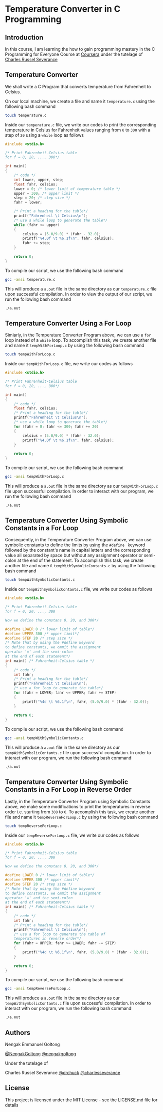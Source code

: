 # Temperature Converter in C Programming

## Introduction
In this course, I am learning the how to gain programming mastery in the C Programming for Everyone Course at [Coursera](https://www.coursera.org/) under the tutelage of [Charles Russel Severance](http://www.dr-chuck.com/)

## Temperature Converter
We shall write a C Program that converts temperature from Fahrenheit to Celsius.

On our local machine, we create a file and name it `temperature.c` using the following bash command
```bash
touch temperature.c
```
Inside our `temperature.c` file, we write our codes to print the corresponding temperature in Celsius for Fahrenheit values ranging from `0` to `300` with a step of `20` using a `while` loop as follows
```C
#include <stdio.h>

/* Print Fahrenheit-Celsius table
for f = 0, 20, ..., 300*/

int main()
{
    /* code */
    int lower, upper, step;
    float fahr, celsius;
    lower = 0; /* lower limit of temperature table */
    upper = 300; /* upper limit */
    step = 20; /* step size */
    fahr = lower;

    /* Print a heading for the table*/
    printf("Fahrenheit \t Celsius\n");
    /* use a while loop to generate the table*/
    while (fahr <= upper)
    {
        celsius = (5.0/9.0) * (fahr - 32.0);
        printf("%4.0f \t %6.1f\n", fahr, celsius);
        fahr += step;
    }
    
    return 0;
}

```

To compile our script, we use the following bash command
```bash
gcc -ansi temperature.c
```
This will produce a `a.out` file in the same directory as our `temperature.c` file upon successful compilation. In order to view the output of our script, we run the following bash command
```bash
./a.out
```

## Temperature Converter Using a For Loop
Simiarly, in the Temperature Converter Program above, we can use a `for` loop instead of a `while` loop. To accomplish this task, we create another file and name it `tempWithForLoop.c` by using the following bash command
```bash
touch tempWithForLoop.c
```
Inside our `tempWithForLoop.c` file, we write our codes as follows
```C
#include <stdio.h>

/* Print Fahrenheit-Celsius table
for f = 0, 20, ..., 300*/

int main()
{
    /* code */
    float fahr, celsius;
    /* Print a heading for the table*/
    printf("Fahrenheit \t Celsius\n");
    /* use a while loop to generate the table*/
    for (fahr = 0; fahr <= 300; fahr += 20)
    {
        celsius = (5.0/9.0) * (fahr - 32.0);
        printf("%4.0f \t %6.1f\n", fahr, celsius);
    }
    
    return 0;
}
```

To compile our script, we use the following bash command
```bash
gcc -ansi tempWithForLoop.c
```
This will produce a `a.out` file in the same directory as our `tempWithForLoop.c` file upon successful compilation. In order to interact with our program, we run the following bash command
```bash
./a.out
```

## Temperature Converter Using Symbolic Constants in a For Loop
Consequently, in the Temperature Converter Program above, we can use symbolic constants to define the limits by using the `#define ` keyword followed by the constant's name in capital letters and the corresponding value all separated by space but without any assignment operator or semi-colon at the end of the statement. To accomplish this task, we create another file and name it `tempWithSymbolicContants.c` by using the following bash command
```bash
touch tempWithSymbolicContants.c
```
Inside our `tempWithSymbolicContants.c` file, we write our codes as follows
```C
#include <stdio.h>

/* Print Fahrenheit-Celsius table
for f = 0, 20, ..., 300

Now we define the constans 0, 20, and 300*/

#define LOWER 0 /* lower limit of table*/
#define UPPER 300 /* upper limit*/
#define STEP 20 /* step size */
/* Note that by using the #define keyword 
to define constants, we ommit the assignment
operator '=' and the semi-colon
at the end of each statement*/
int main() /* Fahrenheit-Celsius table */
{
    /* code */
    int fahr;
    /* Print a heading for the table*/
    printf("Fahrenheit \t Celsius\n");
    /* use a for loop to generate the table*/
    for (fahr = LOWER; fahr <= UPPER; fahr += STEP)
    {
        printf("%4d \t %6.1f\n", fahr, (5.0/9.0) * (fahr - 32.0));
    }
    
    return 0;
}
```

To compile our script, we use the following bash command
```bash
gcc -ansi tempWithSymbolicContants.c
```
This will produce a `a.out` file in the same directory as our `tempWithSymbolicContants.c` file upon successful compilation. In order to interact with our program, we run the following bash command
```bash
./a.out
```

## Temperature Converter Using Symbolic Constants in a For Loop in Reverse Order
Lastly, in the Temperature Converter Program using Symbolic Constants above, we make some modifications to print the temperatures in reverse order i.e. starting from `300` to `0`. To accomplish this task, we create another file and name it `tempReverseForLoop.c` by using the following bash command
```bash
touch tempReverseForLoop.c
```
Inside our `tempReverseForLoop.c` file, we write our codes as follows
```C
#include <stdio.h>

/* Print Fahrenheit-Celsius table
for f = 0, 20, ..., 300

Now we define the constans 0, 20, and 300*/

#define LOWER 0 /* lower limit of table*/
#define UPPER 300 /* upper limit*/
#define STEP 20 /* step size */
/* Note that by using the #define keyword 
to define constants, we ommit the assignment
operator '=' and the semi-colon
at the end of each statement*/
int main() /* Fahrenheit-Celsius table */
{
    /* code */
    int fahr;
    /* Print a heading for the table*/
    printf("Fahrenheit \t Celsius\n");
    /* use a for loop to generate the table of
    temperatures in reverse order*/
    for (fahr = UPPER; fahr >= LOWER; fahr -= STEP)
    {
        printf("%4d \t %6.1f\n", fahr, (5.0/9.0) * (fahr - 32.0));
    }
    
    return 0;
}
```

To compile our script, we use the following bash command
```bash
gcc -ansi tempReverseForLoop.c
```
This will produce a `a.out` file in the same directory as our `tempWithSymbolicContants.c` file upon successful compilation. In order to interact with our program, we run the following bash command
```bash
./a.out
```

## Authors
Nengak Emmanuel Goltong 

[@NengakGoltong](https://twitter.com/nengakgoltong) 
[@nengakgoltong](https://www.linkedin.com/in/nengak-goltong-81009b200)

Under the tutelage of 

Charles Russel Severance
[@drchuck](https://twitter.com/drchuck)
[@charlesseverance](https://www.linkedin.com/in/charlesseverance)

## License
This project is licensed under the MIT License - see the LICENSE.md file for details